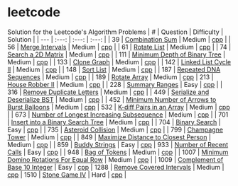 # leetcode
Solution for the Leetcode's Algorithm Problems
| # | Question | Difficulty | Solution |
| --- | :---: | :---: | :---: |
| 39 | [Combination Sum](https://leetcode.com/problems/combination-sum/) | Medium | [cpp](https://github.com/yashrt/leetcode/blob/main/cpp/39_Combination_Sum/solution.cpp) |
| 56 | [Merge Intervals](https://leetcode.com/problems/merge-intervals/) | Medium | [cpp](https://github.com/yashrt/leetcode/blob/main/cpp/56_Merge_Intervals/solution.cpp) |
| 61 | [Rotate List](https://leetcode.com/problems/rotate-list/) | Medium | [cpp](https://github.com/yashrt/leetcode/blob/main/cpp/61_Rotate_List/solution.cpp) |
| 74 | [Search a 2D Matrix](https://leetcode.com/problems/search-a-2d-matrix/) | Medium | [cpp](https://github.com/yashrt/leetcode/blob/main/cpp/74_Search_a_2D_Matrix/solution.cpp) |
| 111 | [Minimum Depth of Binary Tree](https://leetcode.com/problems/minimum-depth-of-binary-tree/) | Medium | [cpp](https://github.com/yashrt/leetcode/blob/main/cpp/111_Minimum_Depth_of_Binary_Tree/solution.cpp) |
| 133 | [Clone Graph](https://leetcode.com/problems/clone-graph/) | Medium | [cpp](https://github.com/yashrt/leetcode/blob/main/cpp/133_Clone_Graph/solution.cpp) |
| 142 | [Linked List Cycle II](https://leetcode.com/problems/linked-list-cycle-ii/) | Medium | [cpp]() |
| 148 | [Sort List](https://leetcode.com/problems/sort-list/) | Medium | [cpp](https://github.com/yashrt/leetcode/blob/main/cpp/148_Sort_List/solution.cpp) |
| 187 | [Repeated DNA Sequences](https://leetcode.com/problems/repeated-dna-sequences/) | Medium | [cpp](https://github.com/yashrt/leetcode/blob/main/cpp/187_Repeated_DNA_Sequences/solution.cpp) |
| 189 | [Rotate Array](https://leetcode.com/problems/rotate-array/) | Medium | [cpp](https://github.com/yashrt/leetcode/blob/main/cpp/189_Rotate%20Array/solution.cpp)
| 213 | [House Robber II](https://leetcode.com/problems/house-robber-ii/) | Medium | [cpp](https://github.com/yashrt/leetcode/blob/main/cpp/213_House_Robber_II/solution.cpp) |
| 228 | [Summary Ranges](https://leetcode.com/problems/summary-ranges/) | Easy | [cpp]() |
| 316 | [Remove Duplicate Letters](https://leetcode.com/problems/remove-duplicate-letters/) | Medium | [cpp](https://github.com/yashrt/leetcode/blob/main/cpp/316_Remove_Duplicate_Letters/solution.cpp) |
| 449 | [Serialize and Deserialize BST](https://leetcode.com/problems/serialize-and-deserialize-bst/) | Medium | [cpp](https://github.com/yashrt/leetcode/blob/main/cpp/449_Serialize_and_Deserialize_BST/solution.cpp) |
| 452 | [Minimum Number of Arrows to Burst Balloons](https://leetcode.com/problems/minimum-number-of-arrows-to-burst-balloons/) | Medium | [cpp](https://leetcode.com)
| 532 | [K-diff Pairs in an Array](https://leetcode.com/problems/k-diff-pairs-in-an-array/) | Medium | [cpp](https://leetcode.com/problems/combination-sum/) |
| 673 | [Number of Longest Increasing Subsequence](https://leetcode.com/problems/number-of-longest-increasing-subsequence/) | Medium | [cpp]() |
| 701 | [Insert into a Binary Search Tree](https://leetcode.com/problems/insert-into-a-binary-search-tree/) | Medium | [cpp](https://leetcode.com) |
| 704 | [Binary Search](https://leetcode.com/problems/binary-search/) | Easy | [cpp](https://leetcode.com) |
| 735 | [Asteroid Collision](https://leetcode.com/problems/asteroid-collision/) | Medium | [cpp](https://github.com/yashrt/leetcode/blob/main/cpp/735_Asteroid_Collision/solution.cpp) |
| 799 | [Champagne Tower](https://leetcode.com/problems/champagne-tower/) | Medium | [cpp]() |
| 849 | [Maximize Distance to Closest Person](https://leetcode.com/problems/maximize-distance-to-closest-person/) | Medium | [cpp]() |
| 859 | [Buddy Strings](https://leetcode.com/problems/buddy-strings/) | Easy | [cpp](https://leetcode.com)
| 933 | [Number of Recent Calls](https://leetcode.com/problems/number-of-recent-calls/) | Easy | [cpp](https://leetcode.com/problems/number-of-recent-calls/) |
| 948 | [Bag of Tokens](https://leetcode.com/problems/bag-of-tokens/) | Medium | [cpp]() |
| 1007 | [Minimum Domino Rotations For Equal Row](https://leetcode.com/problems/minimum-domino-rotations-for-equal-row/) | Medium | [cpp](https://github.com/yashrt/leetcode/blob/main/cpp/1007_Minimum_Domino_Rotations_For_Equal_Row/solution.cpp) |
| 1009 | [Complement of Base 10 Integer](https://leetcode.com/problems/complement-of-base-10-integer/) | Easy | [cpp](https://leetcode.com)
| 1288 | [Remove Covered Intervals](https://leetcode.com/problems/remove-covered-intervals/) | Medium | [cpp](https://leetcode.com)
| 1510 | [Stone Game IV](https://leetcode.com/problems/stone-game-iv/) | Hard | [cpp]() |
